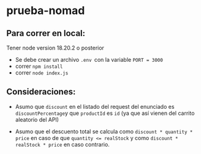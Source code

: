 # prueba-nomad

## Para correr en local:

Tener node version 18.20.2 o posterior 

- Se debe crear un archivo ```.env ```con la variable ```PORT = 3000```
- correr ```npm install```
- correr ```node index.js```

## Consideraciones:

- Asumo que ```discount``` en el listado del request del enunciado es ```discountPercentage```y que ```productId``` es ```id``` (ya que así vienen del carrito aleatorio del API) 

- Asumo que el descuento total se calcula como  ```discount * quantity * price``` en caso de que ```quantity <= realStock``` y como ```discount * realStock * price``` en caso contrario.